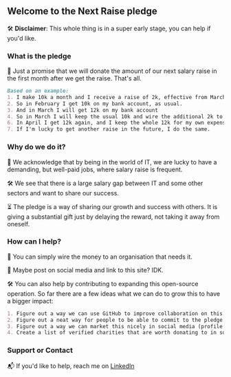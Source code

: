 ## Welcome to the Next Raise pledge

🛠  **Disclaimer**: This whole thing is in a super early stage, you can help if you'd like. 

### What is the pledge

🤝  Just a promise that we will donate the amount of our next salary raise in the first month after we get the raise. That's all.

```markdown
Based on an example:
1. I make 10k a month and I receive a raise of 2k, effective from March
2. So in February I get 10k on my bank account, as usual.
3. And in March I will get 12k on my bank account
4. So in March I will keep the usual 10k and wire the additional 2k to the charity of my choice.
6. In April I get 12k again, and I keep the whole 12k for my own expenses💰
7. If I'm lucky to get another raise in the future, I do the same.
```

### Why do we do it?

💙  We acknowledge that by being in the world of IT, we are lucky to have a demanding, but well-paid jobs, where salary raise is frequent. 

🛠  We see that there is a large salary gap between IT and some other sectors and want to share our success. 

⏳  The pledge is a way of sharing our growth and success with others. It is giving a substantial gift just by delaying the reward, not taking it away from oneself.


### How can I help?

💸  You can simply wire the money to an organisation that needs it.

🤳  Maybe post on social media and link to this site? IDK.

🛠  You can also help by contributing to expanding this open-source operation. So far there are a few ideas what we can do to grow this to have a bigger impact:
```markdown
1. Figure out a way we can use GitHub to improve collaboration on this project.
2. Figure out a neat way for people to be able to commit to the pledge and somehow _write their name on the wall_, create a social proof and a snowball effect.
3. Figure out a way we can market this nicely in social media (profile picture sticker generator?).
4. Create a list of verified charities that are worth donating to in some countries.
```

### Support or Contact

📬  If you'd like to help, reach me on [LinkedIn](https://www.linkedin.com/in/kamil-puk/)
